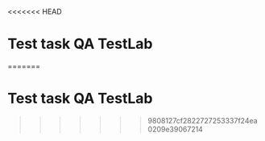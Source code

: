 <<<<<<< HEAD
# Test task QA TestLab
=======
# Test task QA TestLab
>>>>>>> 9808127cf2822727253337f24ea0209e39067214
